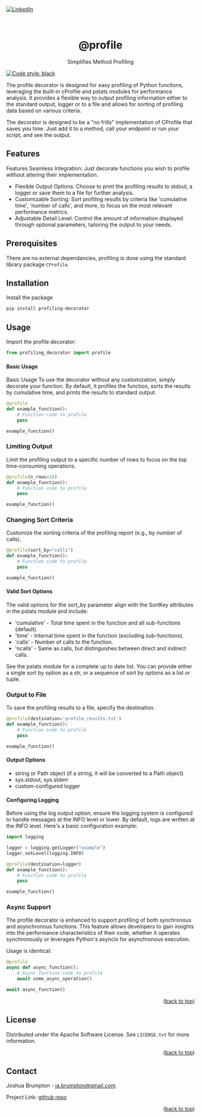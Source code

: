 <!-- Improved compatibility of back to top link: See: https://github.com/othneildrew/Best-README-Template/pull/73 -->
<a name="readme-top"></a>
[![LinkedIn][linkedin-shield]][linkedin-url]
<!-- PROJECT LOGO -->
<br />
<div align="center">
<h1 align="center">@profile</h1>
  <p align="center">
    Simplifies Method Profiling
  </p>
</div>

[![Code style: black](https://img.shields.io/badge/code%20style-black-000000.svg)](https://github.com/psf/black)

The profile decorator is designed for easy profiling of Python functions, 
leveraging the built-in cProfile and pstats modules for performance analysis.
It provides a flexible way to output profiling information either to the
standard output, logger or to a file and allows for sorting of profiling data
based on various criteria.

The decorator is designed to be a "no frills" implementation of CProfile that saves you time. Just add
it to a method, call your endpoint or run your script, and see the output.

## Features
Features
Seamless Integration: Just decorate functions you wish to profile without altering their implementation.
- Flexible Output Options: Choose to print the profiling results to stdout, a logger or save them to a file for further analysis.
- Customizable Sorting: Sort profiling results by criteria like 'cumulative time', 'number of calls', and more, to focus on the most relevant performance metrics.
- Adjustable Detail Level: Control the amount of information displayed through optional parameters, tailoring the output to your needs.
## Prerequisites

There are no external dependancies, profiling is done using the standard library
package `CProfile`.

## Installation

Install the package
   ```sh
   pip install profiling-decorator
   ```

<!-- USAGE EXAMPLES -->
## Usage

Import the profile decorator:

```python
from profiling_decorator import profile
```

#### Basic Usage

Basic Usage
To use the decorator without any customization, simply decorate your function.
By default, it profiles the function, sorts the results by cumulative time, 
and prints the results to standard output.
```python
@profile
def example_function():
    # Function code to profile
    pass

example_function()
```

### Limiting Output
Limit the profiling output to a specific number of rows to focus on the top time-consuming operations.
```python
@profile(n_rows=10)
def example_function():
    # Function code to profile
    pass

example_function()
```
### Changing Sort Criteria
Customize the sorting criteria of the profiling report (e.g., by number of calls).
```python
@profile(sort_by="calls")
def example_function():
    # Function code to profile
    pass

example_function()
```
#### Valid Sort Options
The valid options for the sort_by parameter align with the SortKey attributes in the pstats module and include:

- 'cumulative' - Total time spent in the function and all sub-functions (default).
- 'time' - Internal time spent in the function (excluding sub-functions).
- 'calls' - Number of calls to the function.
- 'ncalls' - Same as calls, but distinguishes between direct and indirect calls.

See the pstats module for a complete up to date list. You can provide either a single sort by option as a str, or
a sequence of sort by options as a list or tuple.

### Output to File
To save the profiling results to a file, specify the destination.
```python
@profile(destination='profile_results.txt')
def example_function():
    # Function code to profile
    pass

example_function()
```
#### Output Options
- string or Path object (if a string, it will be converted to a Path object)
- sys.stdout, sys.stderr
- custom-configured logger

#### Configuring Logging
Before using the log output option, ensure the logging system is configured to handle messages at the INFO level or lower. 
By default, logs are written at the INFO level. Here's a basic configuration example:
```python
import logging

logger = logging.getLogger("example")
logger.setLevel(logging.INFO)

@profile(destination=logger)
def example_function():
    # Function code to profile
    pass

example_function()
```
### Async Support
The profile decorator is enhanced to support profiling of both synchronous and asynchronous 
functions. This feature allows developers to gain insights into the performance characteristics 
of their code, whether it operates synchronously or leverages Python's asyncio for 
asynchronous execution.

Usage is identical:
```python
@profile
async def async_function():
    # Async function code to profile
    await some_async_operation()

await async_function()
```
<p align="right">(<a href="#readme-top">back to top</a>)</p>

<!-- LICENSE -->
## License

Distributed under the Apache Software License. See `LICENSE.txt` for more information.

<p align="right">(<a href="#readme-top">back to top</a>)</p>



<!-- CONTACT -->
## Contact

Joshua Brumpton - ja.brumpton@gmail.com

Project Link: [github repo](https://github.com/CTPassion/profiling-decorator)

<p align="right">(<a href="#readme-top">back to top</a>)</p>



<!-- MARKDOWN LINKS & IMAGES -->
<!-- https://www.markdownguide.org/basic-syntax/#reference-style-links -->
[linkedin-shield]: https://img.shields.io/badge/-LinkedIn-black.svg?style=for-the-badge&logo=linkedin&colorB=555
[linkedin-url]: https://www.linkedin.com/in/joshua-brumpton-8a6bb619b/
